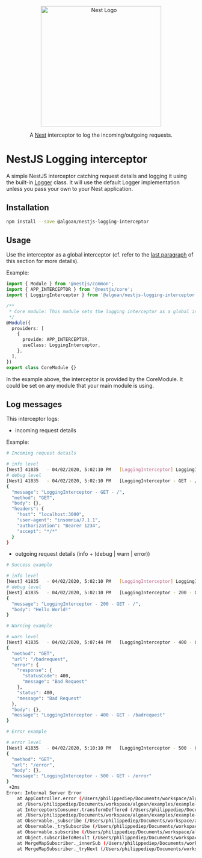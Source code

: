 <p align="center">
  <a href="http://nestjs.com"><img src="https://nestjs.com/img/logo_text.svg" alt="Nest Logo" width="320" /></a>
</p>

<p align="center">
  A <a href="https://github.com/nestjs/nest">Nest</a> interceptor to log the incoming/outgoing requests.
</p>

# NestJS Logging interceptor

A simple NestJS interceptor catching request details and logging it using the built-in [Logger](https://docs.nestjs.com/techniques/logger#logger) class. It will use the default Logger implementation unless you pass your own to your Nest application.

## Installation

```bash
npm install --save @algoan/nestjs-logging-interceptor
```

## Usage
Use the interceptor as a global interceptor (cf. refer to the [last paragraph](https://docs.nestjs.com/interceptors#binding-interceptors) of this section for more details).

Example:

```typescript
import { Module } from '@nestjs/common';
import { APP_INTERCEPTOR } from '@nestjs/core';
import { LoggingInterceptor } from '@algoan/nestjs-logging-interceptor';

/**
 * Core module: This module sets the logging interceptor as a global interceptor
 */
@Module({
  providers: [
    {
      provide: APP_INTERCEPTOR,
      useClass: LoggingInterceptor,
    },
  ],
})
export class CoreModule {}
```

In the example above, the interceptor is provided by the CoreModule. It could be set on any module that your main module is using.

## Log messages

This interceptor logs:
  - incoming request details

Example:
```bash
# Incoming request details

# info level
[Nest] 41835   - 04/02/2020, 5:02:10 PM   [LoggingInterceptor] LoggingInterceptor - GET - /
# debug level
[Nest] 41835   - 04/02/2020, 5:02:10 PM   [LoggingInterceptor - GET - /] Object:
{
  "message": "LoggingInterceptor - GET - /",
  "method": "GET",
  "body": {},
  "headers": {
    "host": "localhost:3000",
    "user-agent": "insomnia/7.1.1",
    "authorization": "Bearer 1234",
    "accept": "*/*"
  }
}
```
  - outgoing request details (info + (debug | warn | error))

```bash
# Success example

# info level
[Nest] 41835   - 04/02/2020, 5:02:10 PM   [LoggingInterceptor] LoggingInterceptor - 200 - GET - /
# debug level
[Nest] 41835   - 04/02/2020, 5:02:10 PM   [LoggingInterceptor - 200 - GET - /] Object:
{
  "message": "LoggingInterceptor - 200 - GET - /",
  "body": "Hello World!"
}

# Warning example

# warn level
[Nest] 41835   - 04/02/2020, 5:07:44 PM   [LoggingInterceptor - 400 - GET - /badrequest] Object:
{
  "method": "GET",
  "url": "/badrequest",
  "error": {
    "response": {
      "statusCode": 400,
      "message": "Bad Request"
    },
    "status": 400,
    "message": "Bad Request"
  },
  "body": {},
  "message": "LoggingInterceptor - 400 - GET - /badrequest"
}

# Error example

# error level
[Nest] 41835   - 04/02/2020, 5:10:10 PM   [LoggingInterceptor - 500 - GET - /error] Object:
{
  "method": "GET",
  "url": "/error",
  "body": {},
  "message": "LoggingInterceptor - 500 - GET - /error"
}
 +2ms
Error: Internal Server Error
    at AppController.error (/Users/philippediep/Documents/workspace/algoan/examples/example-manager/dist/app.controller.js:25:15)
    at /Users/philippediep/Documents/workspace/algoan/examples/example-manager/node_modules/@nestjs/core/router/router-execution-context.js:37:29
    at InterceptorsConsumer.transformDeffered (/Users/philippediep/Documents/workspace/algoan/examples/example-manager/node_modules/@nestjs/core/interceptors/interceptors-consumer.js:30:28)
    at /Users/philippediep/Documents/workspace/algoan/examples/example-manager/node_modules/@nestjs/core/interceptors/interceptors-consumer.js:14:48
    at Observable._subscribe (/Users/philippediep/Documents/workspace/algoan/examples/example-manager/node_modules/rxjs/internal/observable/defer.js:10:21)
    at Observable._trySubscribe (/Users/philippediep/Documents/workspace/algoan/examples/example-manager/node_modules/rxjs/internal/Observable.js:44:25)
    at Observable.subscribe (/Users/philippediep/Documents/workspace/algoan/examples/example-manager/node_modules/rxjs/internal/Observable.js:30:22)
    at Object.subscribeToResult (/Users/philippediep/Documents/workspace/algoan/examples/example-manager/node_modules/rxjs/internal/util/subscribeToResult.js:12:23)
    at MergeMapSubscriber._innerSub (/Users/philippediep/Documents/workspace/algoan/examples/example-manager/node_modules/rxjs/internal/operators/mergeMap.js:82:53)
    at MergeMapSubscriber._tryNext (/Users/philippediep/Documents/workspace/algoan/examples/example-manager/node_modules/rxjs/internal/operators/mergeMap.js:76:14)

```